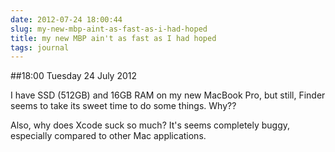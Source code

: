 ```yaml
---
date: 2012-07-24 18:00:44
slug: my-new-mbp-aint-as-fast-as-i-had-hoped
title: my new MBP ain't as fast as I had hoped
tags: journal
---
```


##18:00 Tuesday 24 July 2012

I have SSD (512GB) and 16GB RAM on my new MacBook Pro, but still, Finder seems to take its sweet time to do some things. Why??

 

Also, why does Xcode suck so much? It's seems completely buggy, especially compared to other Mac applications.
